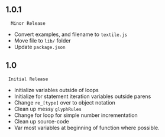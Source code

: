  ## 1.0.1

      Minor Release

  - Convert examples, and filename to `textile.js`
  - Move file to `lib/` folder
  - Update `package.json`

## 1.0 

     Initial Release

  - Initialize variables outside of loops
  - Initialize for statement iteration variables outside parens
  - Change `re_[type]` over to object notation
  - Clean up messy `glyphRules`
  - Change for loop for simple number incrementation
  - Clean up source-code
  - Var most variables at beginning of function where possible.